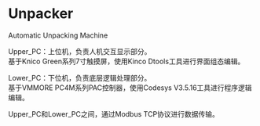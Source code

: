 # Unpacker
Automatic Unpacking Machine

Upper_PC：上位机，负责人机交互显示部分。  
基于Knico Green系列7寸触摸屏，使用Kinco Dtools工具进行界面组态编辑。  
  
Lower_PC：下位机，负责底层逻辑处理部分。  
基于VMMORE PC4M系列PAC控制器，使用Codesys V3.5.16工具进行程序逻辑编辑。  
  
Upper_PC和Lower_PC之间，通过Modbus TCP协议进行数据传输。  
